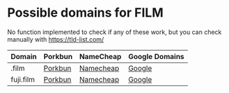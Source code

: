 # Possible domains for FILM

No function implemented to check if any of these work, but you can check manually with https://tld-list.com/

| Domain | Porkbun | NameCheap | Google Domains |
|---|---|---|---|
| .film | [Porkbun](https://porkbun.com/checkout/search?prb=e814663da1&tlds=&idnLanguage=&search=search&q=.film) | [Namecheap](https://www.namecheap.com/domains/registration/results/?domain=.film) | [Google](https://domains.google.com/registrar/search?searchTerm=.film) |
| fuji.film | [Porkbun](https://porkbun.com/checkout/search?prb=e814663da1&tlds=&idnLanguage=&search=search&q=fuji.film) | [Namecheap](https://www.namecheap.com/domains/registration/results/?domain=fuji.film) | [Google](https://domains.google.com/registrar/search?searchTerm=fuji.film) |
